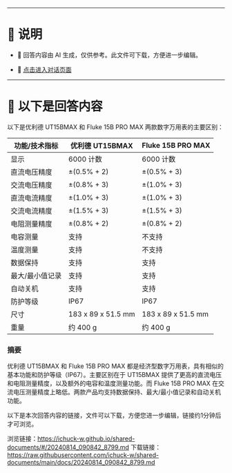 ------

# 📃 说明

- 📃 回答内容由 AI 生成，仅供参考。此文件可下载，方便进一步编辑。

- 🤖 [点击进入对话页面](https://www.aibangxuanxing.com)

------

# 📃 以下是回答内容

以下是优利德 UT15BMAX 和 Fluke 15B PRO MAX 两款数字万用表的主要区别：

| 功能/技术指标       | 优利德 UT15BMAX                | Fluke 15B PRO MAX               |
|---------------------|---------------------------------|---------------------------------|
| 显示                | 6000 计数                       | 6000 计数                       |
| 直流电压精度        | ±(0.5% + 2)                    | ±(0.5% + 3)                    |
| 交流电压精度        | ±(0.8% + 3)                    | ±(1.0% + 3)                    |
| 直流电流精度        | ±(1.0% + 3)                    | ±(1.0% + 3)                    |
| 交流电流精度        | ±(1.5% + 3)                    | ±(1.5% + 3)                    |
| 电阻测量精度        | ±(0.8% + 2)                    | ±(0.8% + 2)                    |
| 电容测量            | 支持                            | 不支持                          |
| 温度测量            | 支持                            | 不支持                          |
| 数据保持            | 支持                            | 支持                            |
| 最大/最小值记录      | 支持                            | 支持                            |
| 自动关机            | 支持                            | 支持                            |
| 防护等级            | IP67                           | IP67                           |
| 尺寸                | 183 x 89 x 51.5 mm             | 183 x 89 x 51.5 mm             |
| 重量                | 约 400 g                       | 约 400 g                       |

### 摘要
优利德 UT15BMAX 和 Fluke 15B PRO MAX 都是经济型数字万用表，具有相似的基本功能和防护等级（IP67）。主要区别在于 UT15BMAX 提供了更高的直流电压和电阻测量精度，以及额外的电容和温度测量功能。而 Fluke 15B PRO MAX 在交流电压测量精度上略低。两款产品均支持数据保持、最大/最小值记录和自动关机功能。

以下是本次回答内容的链接，文件可以下载，方便您进一步编辑，链接约1分钟后才可浏览。

浏览链接：https://ichuck-w.github.io/shared-documents/#/20240814_090842_8799.md
下载链接：https://raw.githubusercontent.com/ichuck-w/shared-documents/main/docs/20240814_090842_8799.md
